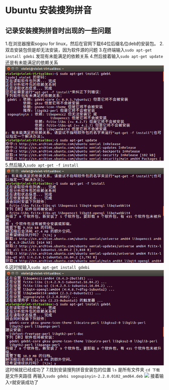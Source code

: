 # Ubuntu 安装搜狗拼音
## 记录安装搜狗拼音时出现的一些问题
1.在浏览器搜索sogou for linux，然后在官网下载64位后缀名位deb的安装包。
2.双击安装包但是却无法安装，因为软件源的问题
3.在终端输入```sudo apt-get install gdebi```
发现有未能满足的依赖关系
4.然后接着输入```sudo apt-get update```
还是有未能满足的依赖关系
![](1.png)
5.然后输入```sudo apt-get -f install```
![](3.png)
6.这时候输入```sudo apt-get install gdebi```
![](4.png)
这时候就已经成功了
7.找到安装搜狗拼音安装包的位置
```ls``` 是所有文件夹
```cd 下载``` 是文件夹路径
再输入```sudo gdebi sogoupinyin-2.2.0.0102_amd64.deb```
![](5.png)
接着输入```Y```就安装成功了







